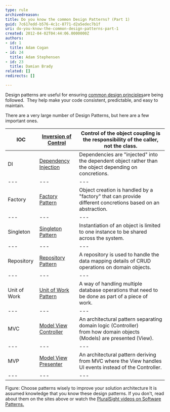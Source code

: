 ```yaml
---
type: rule
archivedreason: 
title: Do you know the common Design Patterns? (Part 1)
guid: 7c617edd-b576-4c1c-8771-d2a5edec7b1f
uri: do-you-know-the-common-design-patterns-part-1
created: 2012-04-02T04:44:06.0000000Z
authors:
- id: 1
  title: Adam Cogan
- id: 24
  title: Adam Stephensen
- id: 23
  title: Damian Brady
related: []
redirects: []

---
```


Design patterns are useful for ensuring [common design principles](/Pages/DoYouKnowCommonDesignPrinciples.aspx)are being followed.  They help make your code consistent, predictable, and easy to maintain.

<!--endintro-->

There are a very large number of Design Patterns, but here are a few important ones.


| IOC | [Inversion of Control](http&#58;//en.wikipedia.org/wiki/Inversion_of_control) | Control of the object coupling is the responsibility of the caller, not the class. |
| --- | --- | --- |
| DI | [Dependency Injection](http&#58;//en.wikipedia.org/wiki/Dependency_injection) | Dependencies are "injected" into the dependent object rather than the object depending on concretions. |
| --- | --- | --- |
| Factory | [Factory Pattern](http&#58;//en.wikipedia.org/wiki/Factory_pattern) | Object creation is handled by a "factory" that can provide different concretions based on an abstraction. |
| --- | --- | --- |
| Singleton | [Singleton Pattern](http&#58;//en.wikipedia.org/wiki/Singleton_pattern) | Instantiation of an object is limited to one instance to be shared across the system. |
| --- | --- | --- |
| Repository | [Repository Pattern](http&#58;//msdn.microsoft.com/en-us/library/ff649690.aspx) | A repository is used to handle the data mapping details of CRUD operations on domain objects. |
| --- | --- | --- |
| Unit of Work | [Unit of Work Pattern](http&#58;//msdn.microsoft.com/en-us/magazine/dd882510.aspx) | A way of handling multiple database operations that need to be done as part of a piece of work. |
| --- | --- | --- |
| MVC | [Model View Controller](http&#58;//en.wikipedia.org/wiki/Model%e2%80%93view%e2%80%93controller) | An architectural pattern separating domain logic (Controller) from how domain objects (Models) are presented (View). |
| --- | --- | --- |
| MVP | [Model View Presenter](http&#58;//en.wikipedia.org/wiki/Model_View_Presenter) | An architectural pattern deriving from MVC where the View handles UI events instead of the Controller. |
| --- | --- | --- |

Figure: Choose patterns wisely to improve your solution architecture
It is assumed knowledge that you know these design patterns. If you don't, read about them on the sites above or watch the [PluralSight videos on Software Patterns.](http&#58;//www.pluralsight-training.net/microsoft/courses/TableOfContents?courseName=patterns-library)
